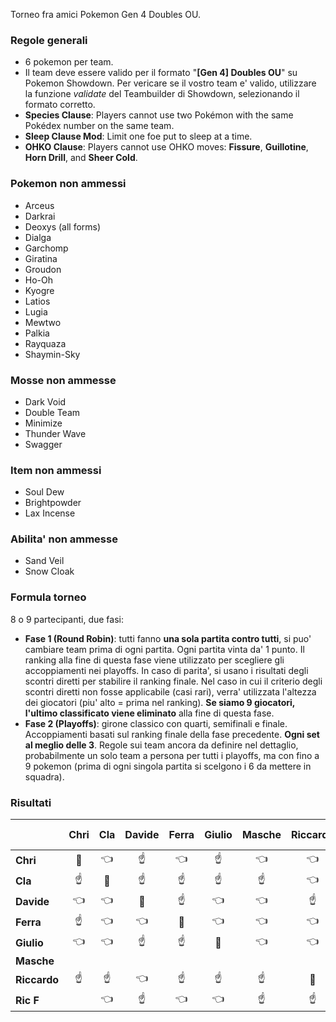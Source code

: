 Torneo fra amici Pokemon Gen 4 Doubles OU.

### Regole generali
- 6 pokemon per team.
- Il team deve essere valido per il formato "**[Gen 4] Doubles OU**" su Pokemon Showdown. Per vericare se il vostro team e' valido, utilizzare la funzione _validate_ del Teambuilder di Showdown, selezionando il formato corretto.
- **Species Clause**: Players cannot use two Pokémon with the same Pokédex number on the same team.
- **Sleep Clause Mod**: Limit one foe put to sleep at a time.
- **OHKO Clause**: Players cannot use OHKO moves: **Fissure**, **Guillotine**, **Horn Drill**, and **Sheer Cold**.
  
### Pokemon non ammessi
- Arceus  
- Darkrai  
- Deoxys (all forms)  
- Dialga  
- Garchomp  
- Giratina  
- Groudon  
- Ho-Oh  
- Kyogre  
- Latios  
- Lugia  
- Mewtwo  
- Palkia  
- Rayquaza  
- Shaymin-Sky  

### Mosse non ammesse
- Dark Void
- Double Team
- Minimize
- Thunder Wave
- Swagger

### Item non ammessi
- Soul Dew  
- Brightpowder 
- Lax Incense

### Abilita' non ammesse
- Sand Veil  
- Snow Cloak

### Formula torneo
8 o 9 partecipanti, due fasi:
- **Fase 1 (Round Robin)**: tutti fanno **una sola partita contro tutti**, si puo' cambiare team prima di ogni partita. Ogni partita vinta da' 1 punto. Il ranking alla fine di questa fase viene utilizzato per scegliere gli accoppiamenti nei playoffs. In caso di parita', si usano i risultati degli scontri diretti per stabilire il ranking finale. Nel caso in cui il criterio degli scontri diretti non fosse applicabile (casi rari), verra' utilizzata l'altezza dei giocatori (piu' alto = prima nel ranking). **Se siamo 9 giocatori, l'ultimo classificato viene eliminato** alla fine di questa fase.
- **Fase 2 (Playoffs)**: girone classico con quarti, semifinali e finale. Accoppiamenti basati sul ranking finale della fase precedente. **Ogni set al meglio delle 3**. Regole sui team ancora da definire nel dettaglio, probabilmente un solo team a persona per tutti i playoffs, ma con fino a 9 pokemon (prima di ogni singola partita si scelgono i 6 da mettere in squadra).

### Risultati
|              |     Chri      |      Cla      |     Davide    |     Ferra     |    Giulio     |    Masche     |   Riccardo    |     Ric F     |
|--------------|:-------------:|:-------------:|:-------------:|:-------------:|:-------------:|:-------------:|:-------------:|:-------------:|
| **Chri**     | :no_entry_sign: | :point_left:   | :point_up:   | :point_left:   | :point_up:   | :point_left:   |   :point_left:  |    |
| **Cla**      | :point_up:     | :no_entry_sign: | :point_up:     | :point_up:     | :point_up:   | :point_up:     | :point_left:   | :point_up:   |
| **Davide**   | :point_left:     | :point_left:   | :no_entry_sign:| :point_up:   | :point_left:   | :point_left:   | :point_up:   | :point_left:   |
| **Ferra**    | :point_up:     | :point_left:   | :point_left:     | :no_entry_sign:| :point_left:     | :point_left:   | :point_left:   | :point_up:   |
| **Giulio**   | :point_left:     | :point_left:     | :point_up:     | :point_up:   | :no_entry_sign:| :point_left:   | :point_left:   | :point_up:   |
| **Masche**   |     |    |      |      |      |  |      |    |
| **Riccardo** |   :point_up:   | :point_up:     | :point_left:     | :point_up:     | :point_up:     | :point_up:     | :no_entry_sign:| :point_left:   |
| **Ric F**    |      | :point_left:     | :point_up:     | :point_left:     | :point_left:     | :point_up:     | :point_up:     | :no_entry_sign:|

